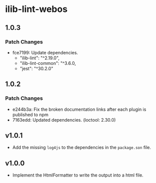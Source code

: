 # ilib-lint-webos

## 1.0.3

### Patch Changes

- fce7199: Update dependencies.
  - "ilib-lint": "^2.19.0",
  - "ilib-lint-common": "^3.6.0,
  - "jest": "^30.2.0"

## 1.0.2

### Patch Changes

- e244b3a: Fix the broken documentation links after each plugin is published to npm
- 7163edd: Updated dependencies. (loctool: 2.30.0)

## v1.0.1

- Add the missing `log4js` to the dependencies in the `package.son` file.

## v1.0.0

- Implement the HtmlFormatter to write the output into a html file.
